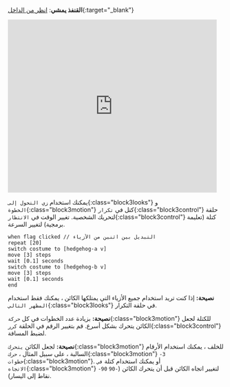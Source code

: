 **القنفذ يمشي**: [انظر من الداخل](https://scratch.mit.edu/projects/559763035/editor){:target="_blank"}

<div class="scratch-preview">
  <iframe allowtransparency="true" width="485" height="402" src="https://scratch.mit.edu/projects/embed/559763035/?autostart=false" frameborder="0"></iframe>
</div>

يمكنك استخدام `زي التحول إلى`{:class="block3looks"} و `الخطوة`{:class="block3motion"} كتل في `تكرار`{:class="block3control"} حلقة لتحريك الشخصية. تغيير الوقت في `الانتظار`{:class="block3control"} كتلة (تعليمة برمجية) لتغيير السرعة.

```blocks3
when flag clicked // التبديل بين اثنين من الأزياء
repeat [20]
switch costume to [hedgehog-a v]
move [3] steps
wait [0.1] seconds
switch costume to [hedgehog-b v]
move [3] steps
wait [0.1] seconds
end
```

**نصيحة:** إذا كنت تريد استخدام جميع الأزياء التي يمتلكها الكائن ، يمكنك فقط استخدام `المظهر التالي`{:class="block3looks"} في حلقة التكرار.

**نصيحة:** بزيادة عدد الخطوات في كل `حركة`{:class="block3motion"} للكتلة لجعل الكائن يتحرك بشكل أسرع. قم بتغيير الرقم في الحلقة `كرر`{:class="block3control"} لضبط المسافة.

**نصيحة:** لجعل الكائن `يتحرك`{:class="block3motion"} للخلف ، يمكنك استخدام الأرقام السالبة ، على سبيل المثال ، `حرك`{:class="block3motion"} `-3` `خطوات`{:class="block3motion"}. أو يمكنك استخدام كتلة `في الاتجاه`{:class="block3motion"} `-90` لتغيير اتجاه الكائن قبل أن يتحرك الكائن (`-90` نقاط إلى اليسار).
